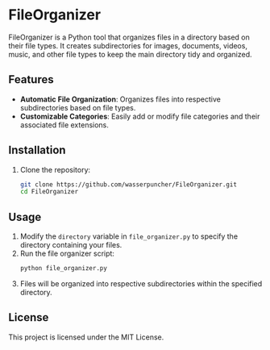 # FileOrganizer

FileOrganizer is a Python tool that organizes files in a directory based on their file types. It creates subdirectories for images, documents, videos, music, and other file types to keep the main directory tidy and organized.

## Features

- **Automatic File Organization**: Organizes files into respective subdirectories based on file types.
- **Customizable Categories**: Easily add or modify file categories and their associated file extensions.

## Installation

1. Clone the repository:
    ```bash
    git clone https://github.com/wasserpuncher/FileOrganizer.git
    cd FileOrganizer
    ```

## Usage

1. Modify the `directory` variable in `file_organizer.py` to specify the directory containing your files.
2. Run the file organizer script:
    ```bash
    python file_organizer.py
    ```
3. Files will be organized into respective subdirectories within the specified directory.

## License

This project is licensed under the MIT License.

